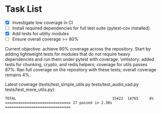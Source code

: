 # Task List

- [x] Investigate low coverage in CI
- [ ] Install required dependencies for full test suite (pytest-cov installed)
- [x] Add tests for utility modules
- [ ] Ensure overall coverage >= 80%

Current objective: achieve 80% coverage across the repository. Start by adding lightweight tests for modules that do not require heavy dependencies and run them under pytest with coverage.
\nHistory: added tests for chunking, crypto, and redis helpers; coverage for utils passes 87%. Ran full coverage on the repository with these tests; overall coverage remains 4%.

Latest coverage (tests/test_simple_utils.py tests/test_audio_vad.py tests/test_more_utils.py):

```
TOTAL                                            15422  14765     4%
============================== 17 passed in 2.30s ==============================
```

